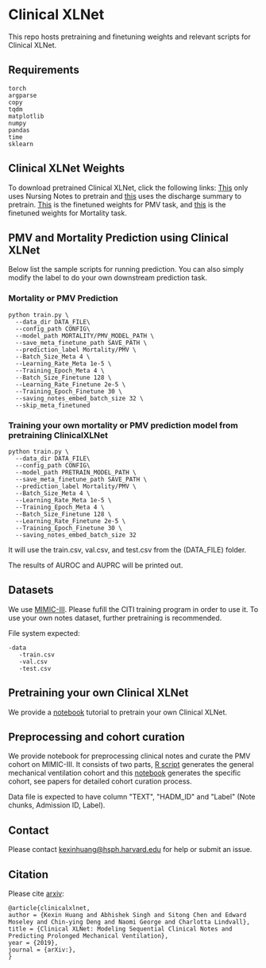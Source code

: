 # Clinical XLNet

This repo hosts pretraining and finetuning weights and relevant scripts for Clinical XLNet.

## Requirements

```
torch
argparse
copy
tqdm
matplotlib
numpy
pandas
time
sklearn
```

## Clinical XLNet Weights

To download pretrained Clinical XLNet, click the following links: [This]() only uses Nursing Notes to pretrain and [this]() uses the discharge summary to pretrain. [This]() is the finetuned weights for PMV task, and [this]() is the finetuned weights for Mortality task. 

## PMV and Mortality Prediction using Clinical XLNet

Below list the sample scripts for running prediction. You can also simply modify the label to do your own downstream prediction task.

### Mortality or PMV Prediction
```
python train.py \
  --data_dir DATA_FILE\
  --config_path CONFIG\
  --model_path MORTALITY/PMV_MODEL_PATH \
  --save_meta_finetune_path SAVE_PATH \
  --prediction_label Mortality/PMV \
  --Batch_Size_Meta 4 \
  --Learning_Rate_Meta 1e-5 \
  --Training_Epoch_Meta 4 \
  --Batch_Size_Finetune 128 \
  --Learning_Rate_Finetune 2e-5 \
  --Training_Epoch_Finetune 30 \
  --saving_notes_embed_batch_size 32 \
  --skip_meta_finetuned 
```

### Training your own mortality or PMV prediction model from pretraining ClinicalXLNet
```
python train.py \
  --data_dir DATA_FILE\
  --config_path CONFIG\
  --model_path PRETRAIN_MODEL_PATH \
  --save_meta_finetune_path SAVE_PATH \
  --prediction_label Mortality/PMV \
  --Batch_Size_Meta 4 \
  --Learning_Rate_Meta 1e-5 \
  --Training_Epoch_Meta 4 \
  --Batch_Size_Finetune 128 \
  --Learning_Rate_Finetune 2e-5 \
  --Training_Epoch_Finetune 30 \
  --saving_notes_embed_batch_size 32 
```

It will use the train.csv, val.csv, and test.csv from the (DATA_FILE) folder.

The results of AUROC and AUPRC will be printed out.

## Datasets

We use [MIMIC-III](https://mimic.physionet.org/about/mimic/). Please fufill the CITI training program in order to use it. To use your own notes dataset, further pretraining is recommended.

File system expected:

```
-data
   -train.csv
   -val.csv
   -test.csv
```

## Pretraining your own Clinical XLNet

We provide a [notebook](pretraining/pretrain-xlnet.ipynb) tutorial to pretrain your own Clinical XLNet.

## Preprocessing and cohort curation

We provide notebook for preprocessing clinical notes and curate the PMV cohort on MIMIC-III. It consists of two parts, [R script](cohort_curation/HST953_FALL2019_Cohort_Selection27Sep19.Rmd) generates the general mechanical ventilation cohort and this [notebook](cohort_curation/MechVent_Preprocessing.ipynb) generates the specific cohort, see papers for detailed cohort curation process.

Data file is expected to have column "TEXT", "HADM_ID" and "Label" (Note chunks, Admission ID, Label).

## Contact

Please contact kexinhuang@hsph.harvard.edu for help or submit an issue. 

## Citation

Please cite [arxiv]():
```
@article{clinicalxlnet,
author = {Kexin Huang and Abhishek Singh and Sitong Chen and Edward Moseley and Chin-ying Deng and Naomi George and Charlotta Lindvall},
title = {Clinical XLNet: Modeling Sequential Clinical Notes and Predicting Prolonged Mechanical Ventilation},
year = {2019},
journal = {arXiv:},
}

```




